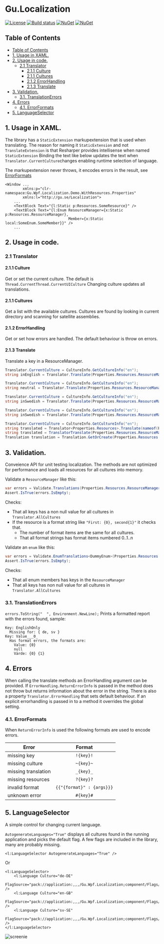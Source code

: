 # Gu.Localization
[![License](https://img.shields.io/badge/license-MIT-blue.svg)](LICENSE.md)
[![Build status](https://ci.appveyor.com/api/projects/status/ili1qk8amyjmd71t?svg=true)](https://ci.appveyor.com/project/JohanLarsson/gu-localization)
[![NuGet](https://img.shields.io/nuget/v/Gu.Localization.svg)](https://www.nuget.org/packages/Gu.Localization/)
[![NuGet](https://img.shields.io/nuget/v/Gu.Wpf.Localization.svg)](https://www.nuget.org/packages/Gu.Wpf.Localization/)


## Table of Contents
  - [Table of Contents](#table-of-contents)
  - [1. Usage in XAML.](#1-usage-in-xaml)
  - [2. Usage in code.](#2-usage-in-code)
    - [2.1 Translator](#21-translator)
      - [2.1.1 Culture](#211-culture)
      - [2.1.1 Cultures](#211-cultures)
      - [2.1.2 ErrorHandling](#212-errorhandling)
      - [2.1.3 Translate](#213-translate)
  - [3. Validation.](#3-validation)
    - [3.1. TranslationErrors](#31-translationerrors)
  - [4. Errors](#4-errors)
    - [4.1. ErrorFormats](#41-errorformats)
  - [5. LanguageSelector](#5-languageselector)

## 1. Usage in XAML.

The library has a `StaticExtension` markupextension that is used when translating.
The reason for naming it `StaticExtension` and not `TranslateExtension` is that Resharper provides intellisense when named `StaticExtension`
Binding the text like below updates the text when `Translator.CurrentCulture`changes enabling runtime selection of language.

The markupextension never throws, it encodes errors in the result, see [ErrorFormats](#41-errorformats)

```xaml
<Window ...
        xmlns:p="clr-namespace:Gu.Wpf.Localization.Demo.WithResources.Properties"
        xmlns:l="http://gu.se/Localization">
    ...
    <TextBlock Text="{l:Static p:Resources.SomeResource}" />
    <TextBlock Text="{l:Enum ResourceManager={x:Static p:Resources.ResourceManager}, 
                             Member={x:Static local:SomeEnum.SomeMember}}" />    
    ...
```

## 2. Usage in code.
### 2.1 Translator

#### 2.1.1 Culture
Get or set the current culture. The default is `Thread.CurrentThread.CurrentUICulture`
Changing culture updates all translations.

#### 2.1.1 Cultures
Get a list with the available cultures. Cultures are found by looking in current directory and scanning for satellite assemblies.

#### 2.1.2 ErrorHandling
Get or set how errors are handled. The default behaviour is throw on errors.

#### 2.1.3 Translate
Translate a key in a ResourceManager.

```c#
Translator.CurrentCulture = CultureInfo.GetCultureInfo("en");
string inEnglish = Translator.Translate(Properties.Resources.ResourceManager, nameof(Properties.Resources.SomeResource));
```

```c#
Translator.CurrentCulture = CultureInfo.GetCultureInfo("en");
string neutral = Translator.Translate(Properties.Resources.ResourceManager, nameof(Properties.Resources.SomeResource), null);
```

```c#
Translator.CurrentCulture = CultureInfo.GetCultureInfo("en");
string inSwedish = Translator.Translate(Properties.Resources.ResourceManager, nameof(Properties.Resources.SomeResource), CultureInfo.GetCultureInfo("sv"));
```

```c#
Translator.CurrentCulture = CultureInfo.GetCultureInfo("en");
string inSwedish = Translator.Translate(Properties.Resources.ResourceManager, nameof(Properties.Resources.SomeResource), CultureInfo.GetCultureInfo("sv"));
```

```c#
Translator.CurrentCulture = CultureInfo.GetCultureInfo("en");
string translated = Translator<Properties.Resources>.Translate(nameof(Properties.Resources.SomeResource));
string translated = TranslatorTranslate(Properties.Resources.ResourceManager, nameof(Properties.Resources.SomeResource));
Translation translation = Translation.GetOrCreate(Properties.Resources.ResourceManager, nameof(Properties.Resources.SomeResource))
```

## 3. Validation.
Conveience API for unit testing localization. The methods are not optimized for performance and loads all resources for all cultures into memory.

Validate a `ResourceManager` like this:
```c#
var errors = Validate.Translations(Properties.Resources.ResourceManager);
Assert.IsTrue(errors.IsEmpty);
```

Checks:
- That all keys has a non null value for all cultures in `Translator.AllCultures`
- If the resource is a format string like `"First: {0}, second{1}"` it checks that.
  - The number of format items are the same for all cultures.
  - That all format strings has format items numbered 0..1..n

Validate an `enum` like this:
```c#
var errors = Validate.EnumTranslations<DummyEnum>(Properties.Resources.ResourceManager);
Assert.IsTrue(errors.IsEmpty);
```
Checks:
- That all enum members has keys in the `ResourceManager`
- That all keys has non null value for all cultures in `Translator.AllCultures`

### 3.1. TranslationErrors
`errors.ToString("  ", Environment.NewLine);`
Prints a formatted report with the errors found, sample:

```
Key: EnglishOnly
  Missing for: { de, sv }
Key: Value___0_
  Has format errors, the formats are:
    Value: {0}
    null
    Värde: {0} {1}
```

## 4. Errors
When calling the translate methods an ErrorHandling argument can be provided.
If `ErrorHandling.ReturnErrorInfo` is passed in the method does not throw but returns information about the error in the string.
There is also a property `Translator.ErrorHandling` that sets default behaviour. If an explicit errorhandling is passed in to a method it overrides the global setting.

### 4.1. ErrorFormats
When `ReturnErrorInfo` is used the following formats are used to encode errors.

| Error               |         Format          |
|---------------------|:-----------------------:|
| missing key         |        `!{key}!`        |
| missing culture     |        `~{key}~`        |
| missing translation |        `_{key}_`        |
| missing resources   |        `?{key}?`        |
| invalid format      |`{{"{format}" : {args}}}`|
| unknown error       |    `#{key}#`            |

## 5. LanguageSelector
A simple control for changing current language.

`AutogenerateLanguages="True"` displays all cultures found in the running application and picks the default flag.
A few flags are included in the library, many are probably missing.

```xaml
<l:LanguageSelector AutogenerateLanguages="True" />
```

Or

```xaml
<l:LanguageSelector>
    <l:Language Culture="de-DE"
                FlagSource="pack://application:,,,/Gu.Wpf.Localization;component/Flags/de.png" />
    <l:Language Culture="en-GB"
                FlagSource="pack://application:,,,/Gu.Wpf.Localization;component/Flags/en.png" />                
    <l:Language Culture="sv-SE"
                FlagSource="pack://application:,,,/Gu.Wpf.Localization;component/Flags/sv.png" />
</l:LanguageSelector>
```

![screenie](http://i.imgur.com/DKfx8WB.png)
